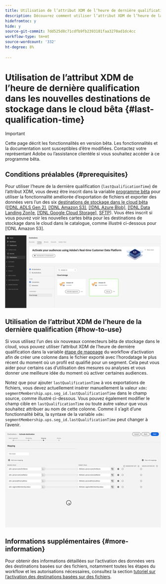 ```yaml
---
title: Utilisation de l’attribut XDM de l’heure de dernière qualification dans les nouvelles destinations de stockage dans le cloud bêta
description: Découvrez comment utiliser l’attribut XDM de l’heure de la dernière qualification dans les nouvelles destinations de stockage dans le cloud bêta
hidefromtoc: y
hide: y
source-git-commit: 7dd525d8c71cdfb9fb2393181faa3270ad1dc4cc
workflow-type: tm+mt
source-wordcount: '332'
ht-degree: 8%

---
```


# Utilisation de l’attribut XDM de l’heure de dernière qualification dans les nouvelles destinations de stockage dans le cloud bêta {#last-qualification-time}

>[!IMPORTANT]
> 
>Cette page décrit les fonctionnalités en version bêta. Les fonctionnalités et la documentation sont susceptibles d’être modifiées. Contactez votre représentant Adobe ou l’assistance clientèle si vous souhaitez accéder à ce programme bêta.

## Conditions préalables {#prerequisites}

Pour utiliser l’heure de la dernière qualification (`lastQualificationTime`) de l’attribut XDM, vous devez être inscrit dans la variable [programme bêta](/help/release-notes/2022/october-2022.md#destinations) pour utiliser la fonctionnalité améliorée d’exportation de fichiers et exporter des données vers l’un des six [destinations de stockage dans le cloud bêta](/help/release-notes/2022/october-2022.md#destinations) ([[!DNL ADLS Gen 2]](/help/destinations/catalog/cloud-storage/adls-gen2.md), [[!DNL Amazon S3]](/help/destinations/catalog/cloud-storage/amazon-s3.md), [[!DNL Azure Blob]](/help/destinations/catalog/cloud-storage/azure-blob.md), [[!DNL Data Landing Zon]e](/help/destinations/catalog/cloud-storage/data-landing-zone.md), [[!DNL Google Cloud Storage]](/help/destinations/catalog/cloud-storage/google-cloud-storage.md), [SFTP](/help/destinations/catalog/cloud-storage/sftp.md)). Vous êtes inscrit si vous pouvez voir les nouvelles cartes bêta pour les destinations de stockage dans le cloud dans le catalogue, comme illustré ci-dessous pour [!DNL Amazon S3].

![Image montrant la nouvelle carte bêta d’Amazon S3](/help/destinations/assets/ui/activate-destinations/new-amazon-s3-beta-card.png)

## Utilisation de l’attribut XDM de l’heure de la dernière qualification {#how-to-use}

Si vous utilisez l’un des six nouveaux connecteurs bêta de stockage dans le cloud, vous pouvez utiliser l’attribut XDM de l’heure de dernière qualification dans la variable [étape de mappage](//help/destinations/ui/activate-batch-profile-destinations.md#mapping) du workflow d’activation afin de créer une colonne dans le fichier exporté avec l’horodatage le plus récent du moment où un profil est qualifié pour un segment. Cela peut vous aider pour certains cas d’utilisation des mesures ou analyses et vous donner une meilleure idée du moment où activer certaines audiences.

Notez que pour ajouter `lastQualificationTime` à vos exportations de fichiers, vous devez actuellement insérer manuellement la valeur `xdm: segmentMembership.ups.seg_id.lastQualificationTime` dans le champ source, comme illustré ci-dessous. Vous pouvez également modifier le champ cible en `lastQualificationTime` ou toute autre valeur que vous souhaitez attribuer au nom de cette colonne. Comme il s’agit d’une fonctionnalité bêta, la syntaxe de la variable `xdm: segmentMembership.ups.seg_id.lastQualificationTime` peut changer à l’avenir.

![Enregistrement de l’écran affichant l’heure de dernière qualification que l’attribut XDM colle dans l’étape de mappage](/help/destinations/ui/last-qualification-time.gif)

## Informations supplémentaires {#more-information}

Pour obtenir des informations détaillées sur l’activation des données vers des destinations basées sur des fichiers, notamment toutes les étapes du workflow et les autorisations nécessaires, consultez la section [tutoriel sur l’activation des destinations basées sur des fichiers](/help/destinations/ui/activate-batch-profile-destinations.md).